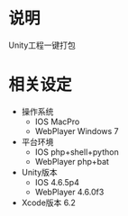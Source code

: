 # 说明
Unity工程一键打包

# 相关设定

- 操作系统
	- IOS MacPro
	- WebPlayer Windows 7
- 平台环境
	- IOS php+shell+python
	- WebPlayer php+bat
- Unity版本
	- IOS 4.6.5p4
	- WebPlayer 4.6.0f3
- Xcode版本 6.2
